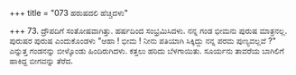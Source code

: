 +++
title = "073 ಹರುಷದಲಿ ಹೆಚ್ಚಿದಳು"

+++
73. ದ್ರೌಪದಿಗೆ ಸಂತೋಷವಾಗಿತ್ತು. ಹರ್ಷದಿಂದ ಸಂಭ್ರಮಿಸಿದಳು. ನನ್ನ ಗಂಡ ಭೀಮನು ಪುರುಷ ಮಾತ್ರನಲ್ಲ. ಪುರುಷರ ಪುರುಷ ಎಂದುಕೊಂಡಳು "ಆಹಾ ! ಭೀಮ ! ನೀನು ಪತಿಯಾಗಿ ಸಿಕ್ಕಿದ್ದು ನನ್ನ ಪರಮ ಪುಣ್ಯವಲ್ಲವೆ ?" ಎನ್ನುತ್ತ ಗಂಡನನ್ನು ಬೀಳ್ಕೊಂಡು ಹಿಂದಿರುಗಿದಳು. ಕತ್ತಲು ಹರಿದು ಬೆಳಗಾಯಿತು. ಸೂರ್ಯನು ತಾವರೆಯ ಬಾಗಿಲಿಗೆ ಹಾಕಿದ್ದ ಬೀಗವನ್ನು ತೆರೆದ.